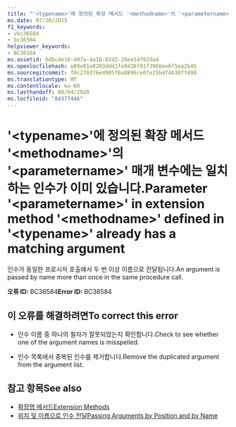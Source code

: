 ```yaml
---
title: "'<typename>'에 정의된 확장 메서드 '<methodname>'의 '<parametername>' 매개 변수에는 일치하는 인수가 이미 있습니다."
ms.date: 07/20/2015
f1_keywords:
- vbc36584
- bc36584
helpviewer_keywords:
- BC36584
ms.assetid: 0dbc4e18-407a-4a18-82d2-26ee14f82da4
ms.openlocfilehash: e89e91e0203ddd1fe0436f91f3966ee6f5ea2b45
ms.sourcegitcommit: f8c270376ed905f6a8896ce0fe25b4f4b38ff498
ms.translationtype: MT
ms.contentlocale: ko-KR
ms.lasthandoff: 06/04/2020
ms.locfileid: "84377446"
---
```

# <a name="parameter-parametername-in-extension-method-methodname-defined-in-typename-already-has-a-matching-argument"></a><span data-ttu-id="89d53-102">'\<typename>'에 정의된 확장 메서드 '\<methodname>'의 '\<parametername>' 매개 변수에는 일치하는 인수가 이미 있습니다.</span><span class="sxs-lookup"><span data-stu-id="89d53-102">Parameter '\<parametername>' in extension method '\<methodname>' defined in '\<typename>' already has a matching argument</span></span>
<span data-ttu-id="89d53-103">인수가 동일한 프로시저 호출에서 두 번 이상 이름으로 전달됩니다.</span><span class="sxs-lookup"><span data-stu-id="89d53-103">An argument is passed by name more than once in the same procedure call.</span></span>  
  
 <span data-ttu-id="89d53-104">**오류 ID:** BC36584</span><span class="sxs-lookup"><span data-stu-id="89d53-104">**Error ID:** BC36584</span></span>  
  
## <a name="to-correct-this-error"></a><span data-ttu-id="89d53-105">이 오류를 해결하려면</span><span class="sxs-lookup"><span data-stu-id="89d53-105">To correct this error</span></span>  
  
- <span data-ttu-id="89d53-106">인수 이름 중 하나의 철자가 잘못되었는지 확인합니다.</span><span class="sxs-lookup"><span data-stu-id="89d53-106">Check to see whether one of the argument names is misspelled.</span></span>  
  
- <span data-ttu-id="89d53-107">인수 목록에서 중복된 인수를 제거합니다.</span><span class="sxs-lookup"><span data-stu-id="89d53-107">Remove the duplicated argument from the argument list.</span></span>  
  
## <a name="see-also"></a><span data-ttu-id="89d53-108">참고 항목</span><span class="sxs-lookup"><span data-stu-id="89d53-108">See also</span></span>

- [<span data-ttu-id="89d53-109">확장명 메서드</span><span class="sxs-lookup"><span data-stu-id="89d53-109">Extension Methods</span></span>](../programming-guide/language-features/procedures/extension-methods.md)
- [<span data-ttu-id="89d53-110">위치 및 이름으로 인수 전달</span><span class="sxs-lookup"><span data-stu-id="89d53-110">Passing Arguments by Position and by Name</span></span>](../programming-guide/language-features/procedures/passing-arguments-by-position-and-by-name.md)
